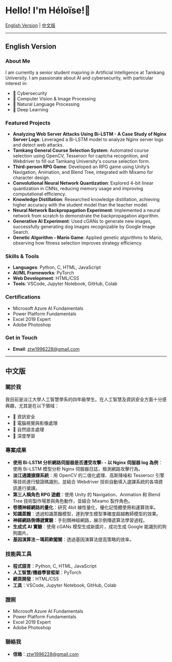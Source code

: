 # Hello! I'm Héloïse!👋

[English Version](#english-version) | [中文版](#中文版)

---

## English Version

### About Me
I am currently a senior student majoring in Artificial Intelligence at Tamkang University. I am passionate about AI and cybersecurity, with particular interest in:

- 🎯 Cybersecurity
- 🌈 Computer Vision & Image Processing
- 💬 Natural Language Processing
- 🔎 Deep Learning

### Featured Projects
- **Analyzing Web Server Attacks Using Bi-LSTM - A Case Study of Nginx Server Logs**: Leveraged a Bi-LSTM model to analyze Nginx server logs and detect web attacks.
- **Tamkang General Course Selection System**: Automated course selection using OpenCV, Tesserocr for captcha recognition, and Webdriver to fill out Tamkang University's course selection form.
- **Third-person RPG Game**: Developed an RPG game using Unity’s Navigation, Animation, and Blend Tree, integrated with Mixamo for character design.
- **Convolutional Neural Network Quantization**: Explored 4-bit linear quantization in CNNs, reducing memory usage and improving computational efficiency.
- **Knowledge Distillation**: Researched knowledge distillation, achieving higher accuracy with the student model than the teacher model.
- **Neural Network Backpropagation Experiment**: Implemented a neural network from scratch to demonstrate the backpropagation algorithm.
- **Generative AI Experiment**: Used cGANs to generate new images, successfully generating dog images recognizable by Google Image Search.
- **Genetic Algorithm - Mario Game**: Applied genetic algorithms to Mario, observing how fitness selection improves strategy efficiency.

### Skills & Tools
- **Languages**: Python, C, HTML, JavaScript
- **AI/ML Frameworks**: PyTorch
- **Web Development**: HTML/CSS
- **Tools**: VSCode, Jupyter Notebook, GitHub, Colab

### Certifications
- Microsoft Azure AI Fundamentals
- Power Platform Fundamentals
- Excel 2019 Expert
- Adobe Photoshop

### Get in Touch
- **Email**: ztw1996228@gmail.com

---

## 中文版

### 關於我
我目前是淡江大學人工智慧學系的四年級學生。在人工智慧及資訊安全方面十分感興趣，尤其是在以下領域：

- 🎯 資訊安全
- 🌈 電腦視覺與影像處理
- 💬 自然語言處理
- 🔎 深度學習

### 專案成果
- **使用 Bi-LSTM 分析網路伺服器是否遭受攻擊- - 以 Nginx 伺服器 log 為例**：使用 Bi-LSTM 模型分析 Nginx 伺服器日誌，檢測網路攻擊行為。
- **淡江通識搶課系統**：用 OpenCV 的二值化處理、高斯降噪和 Tesserocr 引擎等技術進行驗證碼識別，並結合 Webdriver 技術自動填入選課系統的各項資訊進行搶課。
- **第三人稱角色 RPG 遊戲**：使用 Unity 的 Navigation、Animation 和 Blend Tree 技術製作場景與角色動作，並結合 Mixamo 製作角色。
- **卷積神經網路的量化**：研究 4bit 線性量化，優化記憶體使用和運算效率。
- **知識蒸餾**：透過知識蒸餾模型，達到學生模型準確度超越教師模型的效果。
- **神經網路倒傳遞實驗**：手刻類神經網路，展示倒傳遞算法學習過程。
- **生成式 AI 實驗**：使用 cGANs 模型生成新圖片，成功生成 Google 能識別的狗狗圖片。
- **基因演算法－瑪莉歐闖關**：透過基因演算法提高策略的效率。

### 技能與工具
- **程式語言**：Python, C, HTML, JavaScript
- **人工智慧/機器學習框架**：PyTorch
- **網頁開發**：HTML/CSS
- **工具**：VSCode, Jupyter Notebook, GitHub, Colab

### 證照
- Microsoft Azure AI Fundamentals
- Power Platform Fundamentals
- Excel 2019 Expert
- Adobe Photoshop

### 聯絡我
- **信箱**：ztw1996228@gmail.com


